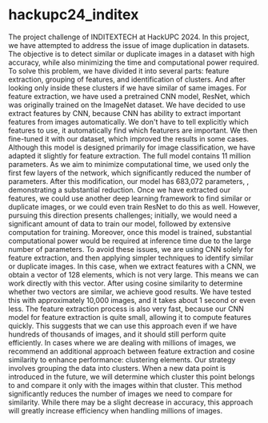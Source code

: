 # hackupc24_inditex
The project challenge of INDITEXTECH at HackUPC 2024.
In this project, we have attempted to address the issue of image duplication in datasets. The objective is to detect similar or duplicate images in a dataset with high accuracy, while also minimizing the time and computational power required. To solve this problem, we have divided it into several parts: feature extraction, grouping of features, and identification of clusters. And after looking only inside these clusters if we have similar of same images.
For feature extraction, we have used a pretrained CNN model, ResNet, which was originally trained on the ImageNet dataset. We have decided to use extract features by CNN, because CNN has ability to extract important features from images automatically. We don't have to tell explicitly which features to use, it automatically find which featurers are important. We then fine-tuned it with our dataset, which improved the results in some cases. Although this model is designed primarily for image classification, we have adapted it slightly for feature extraction. The full model contains 11 million parameters. As we aim to minimize computational time, we used only the first few layers of the network, which significantly reduced the number of parameters. After this modification, our model has 683,072 parameters, , demonstrating a substantial reduction.
Once we have extracted our features, we could use another deep learning framework to find similar or duplicate images, or we could even train ResNet to do this as well. However, pursuing this direction presents challenges; initially, we would need a significant amount of data to train our model, followed by extensive computation for training. Moreover, once this model is trained, substantial computational power would be required at inference time due to the large number of parameters. To avoid these issues, we are using CNN solely for feature extraction, and then applying simpler techniques to identify similar or duplicate images.
In this case, when we extract features with a CNN, we obtain a vector of 128 elements, which is not very large. This means we can work directly with this vector. After using cosine similarity to determine whether two vectors are similar, we achieve good results. We have tested this with approximately 10,000 images, and it takes about 1 second or even less. The feature extraction process is also very fast, because our CNN model for feature extraction is quite small, allowing it to compute features quickly. This suggests that we can use this approach even if we have hundreds of thousands of images, and it should still perform quite efficiently.
In cases where we are dealing with millions of images, we recommend an additional approach between feature extraction and cosine similarity to enhance performance: clustering elements. Our strategy involves grouping the data into clusters. When a new data point is introduced in the future, we will determine which cluster this point belongs to and compare it only with the images within that cluster. This method significantly reduces the number of images we need to compare for similarity. While there may be a slight decrease in accuracy, this approach will greatly increase efficiency when handling millions of images.
